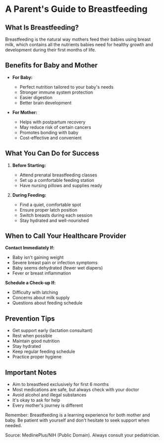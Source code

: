 # A Parent's Guide to Breastfeeding

## What Is Breastfeeding?
Breastfeeding is the natural way mothers feed their babies using breast milk, which contains all the nutrients babies need for healthy growth and development during their first months of life.

## Benefits for Baby and Mother
* **For Baby:**
  - Perfect nutrition tailored to your baby's needs
  - Stronger immune system protection
  - Easier digestion
  - Better brain development

* **For Mother:**
  - Helps with postpartum recovery
  - May reduce risk of certain cancers
  - Promotes bonding with baby
  - Cost-effective and convenient

## What You Can Do for Success
1. **Before Starting:**
   - Attend prenatal breastfeeding classes
   - Set up a comfortable feeding station
   - Have nursing pillows and supplies ready

2. **During Feeding:**
   - Find a quiet, comfortable spot
   - Ensure proper latch position
   - Switch breasts during each session
   - Stay hydrated and well-nourished

## When to Call Your Healthcare Provider
**Contact Immediately If:**
- Baby isn't gaining weight
- Severe breast pain or infection symptoms
- Baby seems dehydrated (fewer wet diapers)
- Fever or breast inflammation

**Schedule a Check-up If:**
- Difficulty with latching
- Concerns about milk supply
- Questions about feeding schedule

## Prevention Tips
- Get support early (lactation consultant)
- Rest when possible
- Maintain good nutrition
- Stay hydrated
- Keep regular feeding schedule
- Practice proper hygiene

## Important Notes
- Aim to breastfeed exclusively for first 6 months
- Most medications are safe, but always check with your doctor
- Avoid alcohol and illegal substances
- It's okay to ask for help
- Every mother's journey is different

Remember: Breastfeeding is a learning experience for both mother and baby. Be patient with yourself and don't hesitate to seek support when needed.

Source: MedlinePlus/NIH (Public Domain). Always consult your pediatrician.